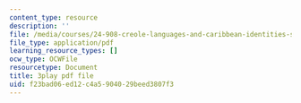 ```yaml
---
content_type: resource
description: ''
file: /media/courses/24-908-creole-languages-and-caribbean-identities-spring-2017/f23bad06ed12c4a5904029beed3807f3_z_YXJLMpxoM.pdf
file_type: application/pdf
learning_resource_types: []
ocw_type: OCWFile
resourcetype: Document
title: 3play pdf file
uid: f23bad06-ed12-c4a5-9040-29beed3807f3
---
```

